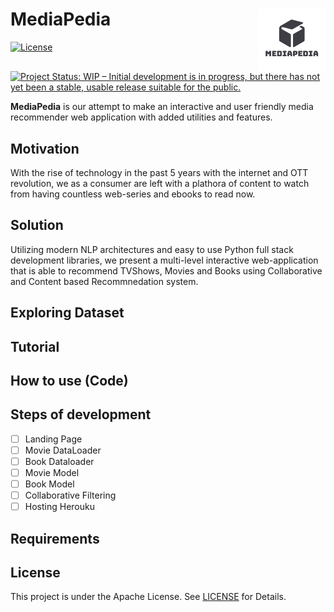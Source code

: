 # MediaPedia <img align = "right" height = "100" src = "assets/logo.png">
[![License](https://img.shields.io/badge/License-Apache%202.0-blue.svg)](https://opensource.org/licenses/Apache-2.0)
 [![Project Status: WIP – Initial development is in progress, but there has not yet been a stable, usable release suitable for the public.](https://www.repostatus.org/badges/latest/wip.svg)](https://www.repostatus.org/#wip)
 <br>

**MediaPedia** is our attempt to make an interactive and user friendly media recommender web application with added utilities and features.

## Motivation
With the rise of technology in the past 5 years with the internet and OTT revolution, we as a consumer are left with a plathora of content to watch from having countless web-series and ebooks to read now.

## Solution
Utilizing modern NLP architectures and easy to use Python full stack development libraries, we present a multi-level interactive web-application that is able to recommend TVShows, Movies and Books using Collaborative and Content based Recommnedation system.

## Exploring Dataset

## Tutorial

## How to use (Code)

## Steps of development
- [ ] Landing Page
- [ ] Movie DataLoader
- [ ] Book Dataloader
- [ ] Movie Model
- [ ] Book Model
- [ ] Collaborative Filtering
- [ ] Hosting Herouku

## Requirements

## License 
This project is under the Apache License. See [LICENSE](LICENSE) for Details.

